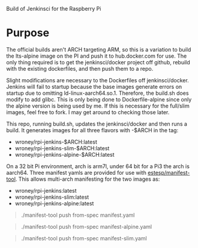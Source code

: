 
Build of Jenkinsci for the Raspberry Pi

# Purpose
The official builds aren't ARCH targeting ARM, so this is a variation to build
the lts-alpine image on the PI and push it to hub.docker.com for use.  The only
thing required is to get the jenkinsci/docker project off github, rebuild
with the existing dockerfiles, and then push them to a repo.  

Slight modifications are necessary to the Dockerfiles off jenkinsci/docker.  Jenkins will fail to startup because the base images generate errors on startup due to omitting ld-linux-aarch64.so.1.  Therefore, the build.sh does modify to add glibc.  This is only being done to Dockerfile-alpine since only the alpine version is being used by me.  If this is necessary for the full/slim images, feel free to fork.  I may get around to checking those later.

This repo, running build.sh, updates the jenkinsci/docker and then runs a build.  It generates images for all three flavors with -$ARCH in the tag:
- wroney/rpi-jenkins-$ARCH:latest
- wroney/rpi-jenkins-slim-$ARCH:latest
- wroney/rpi-jenkins-alpine-$ARCH:latest

On a 32 bit Pi environment, arch is arm7l, under 64 bit for a Pi3 the arch is aarch64.  Three manifest yamls are provided for use with [estesp/manifest-tool](https://github.com/estesp/manifest-tool).  This allows multi-arch manifesting for the two images as:
- wroney/rpi-jenkins:latest
- wroney/rpi-jenkins-slim:latest
- wroney/rpi-jenkins-alpine:latest

>./manifest-tool push from-spec manifest.yaml

>./manifest-tool push from-spec manifest-alpine.yaml

>./manifest-tool push from-spec manifest-slim.yaml
